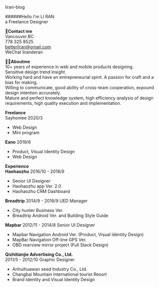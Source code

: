liran-blog  

######Hello I'm LI RAN  
a Freelance Designer  

**📮Contact me**  
Vancouver.BC  
778 325 8525  
betterliran@gmail.com  
WeChat liranderan  

**👨‍💻Aboutme**  
10+ years of experience in web and mobile products designing.  
Sensitive design trend insight.  
Working hard and have an entrepreneurial spirit. A passion for craft and a bias for making.  
Willing to communicate, good ability of cross-team cooperation, expound design intention accurately.  
Mature and perfect knowledge system, high efficiency analysis of design requirements, high quality execution and implementation.  

**Freelance**  
Sayhomee 
2020/3
* Web Design
* Mini program  

**Eano** 
2019/6 
* Product, Visual Identity Design
* Web Design  

**Experience**  
**Haohaozhu** 
2016/10 - 2018/9
* Senior UI Designer 
* Haohaozhu app Ver. 2.0 
* Haohaozhu CRM Dashboard  

**Breadtrip**
2014/9 - 2016/9   UED Manager
* City hunter Business Ver.
* Breadtrip Android Ver.  and Building Style Guide  

**Mapbar**
2012/11 - 2014/8 Senior UI Designer
* Mapbar Navigation Android Ver. (Product, Visual Identity Design)
* MapBar Navigation Off-line GPS Ver. 
* OBD rearview mirror project (Full Stack Design)  

**Qizhitianjie Advertising Co., Ltd.**  
2011/5 - 2012/10  Graphic Designer  
* Anhuihuawan seed Industry Co., Ltd.
* Changbai Mountain International tourist Resort
* Brand Identity and Visual Identity Design
